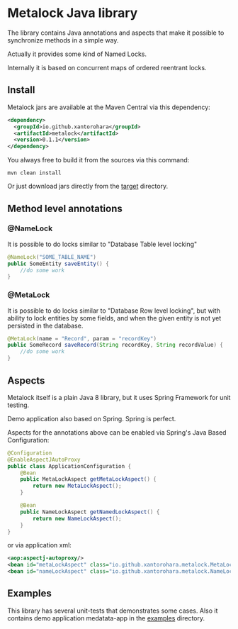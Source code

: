 # Metalock Java library

The library contains Java annotations and aspects that make it possible to synchronize methods in a simple way.

Actually it provides some kind of Named Locks.

Internally it is based on concurrent maps of ordered reentrant locks.

## Install

Metalock jars are available at the Maven Central via this dependency:

```xml
<dependency>
  <groupId>io.github.xantorohara</groupId>
  <artifactId>metalock</artifactId>
  <version>0.1.1</version>
</dependency>
```

You always free to build it from the sources via this command:

`mvn clean install`

Or just download jars directly from the [target](https://github.com/xantorohara/metalock/tree/master/target) directory.

## Method level annotations
### @NameLock
It is possible to do locks similar to "Database Table level locking"

```java
@NameLock("SOME_TABLE_NAME")
public SomeEntity saveEntity() {
    //do some work
}
```

### @MetaLock
It is possible to do locks similar to "Database Row level locking",
but with ability to lock entities by some fields,
and when the given entity is not yet persisted in the database.
```java
@MetaLock(name = "Record", param = "recordKey")
public SomeRecord saveRecord(String recordKey, String recordValue) {
    //do some work
}
```

## Aspects
Metalock itself is a plain Java 8 library, but it uses Spring Framework for unit testing.

Demo application also based on Spring. Spring is perfect.

Aspects for the annotations above can be enabled via Spring's Java Based Configuration:

```java
@Configuration
@EnableAspectJAutoProxy
public class ApplicationConfiguration {
    @Bean
    public MetaLockAspect getMetaLockAspect() {
        return new MetaLockAspect();
    }

    @Bean
    public NameLockAspect getNamedLockAspect() {
        return new NameLockAspect();
    }
}
```

or via application xml:

```xml
<aop:aspectj-autoproxy/>
<bean id="metaLockAspect" class="io.github.xantorohara.metalock.MetaLockAspect"/>
<bean id="nameLockAspect" class="io.github.xantorohara.metalock.NameLockAspect"/>
```

## Examples

This library has several unit-tests that demonstrates some cases.
Also it contains demo application medatata-app in the 
[examples](https://github.com/xantorohara/metalock/tree/master/examples) directory.
